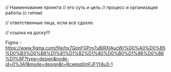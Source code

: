 // Наименование проекта
// его суть и цель
// процесс и организация работы (с гитом)

// ответственные лица, если всё сдохло

// ссылка на доску!!!

Figma - https://www.figma.com/file/hx7QonFGPrn7uBiRXIAucW/%D0%A0%D0%B5%D0%B3%D0%B8%D1%81%D1%82%D1%80%D0%B0%D1%86%D0%B8%D1%8F?type=design&node-id=0%3A1&mode=design&t=Rcxepq0mFJF1Y4u3-1
